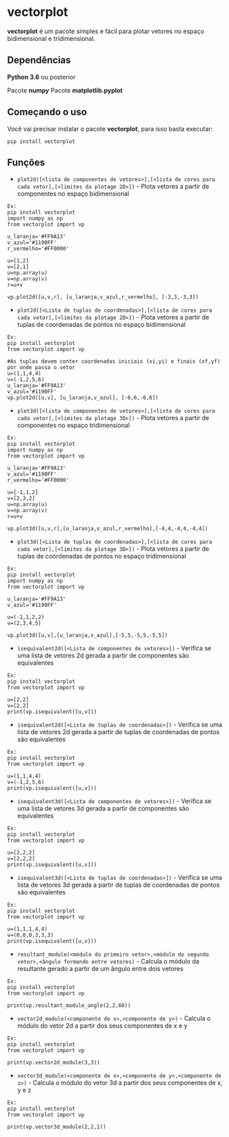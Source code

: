 # vectorplot

**vectorplot** é um pacote simples e fácil para plotar vetores no espaço bidimensional e tridimensional.

## Dependências
**Python 3.6** ou posterior

Pacote **numpy**
Pacote **matplotlib.pyplot**


## Começando o uso
Você vai precisar instalar o pacote **vectorplot**, para isso basta executar:
```
pip install vectorplot
```

## Funções

* `plot2d([<lista de componentes de vetores>],[<lista de cores para cada vetor],[<limites da plotage 2D>])` - Plota vetores a partir de componentes no espaço bidimensional
```
Ex: 
pip install vectorplot
import numpy as np
from vectorplot import vp

u_laranja='#FF9A13'
v_azul='#1190FF'
r_vermelho='#FF0000'

u=[1,2]
v=[2,1]
u=np.array(u)
v=np.array(v)
r=u+v

vp.plot2d([u,v,r], [u_laranja,v_azul,r_vermelho], [-3,3,-3,3])
```

* `plot2d([<Lista de tuplas de coordenadas>],[<lista de cores para cada vetor],[<limites da plotage 2D>])` - Plota vetores a partir de tuplas de coordenadas de pontos no espaço bidimensional
```
Ex: 
pip install vectorplot
from vectorplot import vp

#As tuplas devem conter coordenadas iniciais (xi,yi) e finais (xf,yf) por onde passa o vetor 
u=(1,1,4,4)
v=(-1,2,5,6)
u_laranja='#FF9A13'
v_azul='#1190FF'
vp.plot2d([u,v], [u_laranja,v_azul], [-6,6,-6,6])
```


* `plot3d([<lista de componentes de vetores>],[<lista de cores para cada vetor],[<limites da plotage 3D>])` - Plota vetores a partir de componentes no espaço tridimensional
```
Ex: 
pip install vectorplot
import numpy as np
from vectorplot import vp

u_laranja='#FF9A13'
v_azul='#1190FF'
r_vermelho='#FF0000'

u=[-1,1,2]
v=[2,3,2]
u=np.array(u)
v=np.array(v)
r=u+v

vp.plot3d([u,v,r],[u_laranja,v_azul,r_vermelho],[-4,4,-4,4,-4,4])
```

* `plot3d([<Lista de tuplas de coordenadas>],[<lista de cores para cada vetor],[<limites da plotage 3D>])` - Plota vetores a partir de tuplas de coordenadas de pontos no espaço tridimensional
```
Ex: 
pip install vectorplot
import numpy as np
from vectorplot import vp

u_laranja='#FF9A13'
v_azul='#1190FF'

u=(-1,1,2,2)
v=(2,3,4,5]

vp.plot3d([u,v],[u_laranja,v_azul],[-5,5,-5,5,-5,5])
```

* `isequivalent2d([<Lista de componentes de vetores>])` - Verifica se uma lista de vetores 2d gerada a partir de componentes são equivalentes
```
Ex: 
pip install vectorplot
from vectorplot import vp

u=[2,2]
v=[2,2]
print(vp.isequivalent([u,v]))

```

* `isequivalent2d([<Lista de tuplas de coordenadas>])` - Verifica se uma lista de vetores 2d gerada a partir de tuplas de coordenadas de pontos são equivalentes
```
Ex: 
pip install vectorplot
from vectorplot import vp

u=(1,1,4,4)
v=(-1,2,5,6)
print(vp.isequivalent([u,v]))

```
* `isequivalent3d([<Lista de componentes de vetores>])` - Verifica se uma lista de vetores 3d gerada a partir de componentes são equivalentes
```
Ex: 
pip install vectorplot
from vectorplot import vp

u=[2,2,2]
v=[2,2,2]
print(vp.isequivalent([u,v]))

```

* `isequivalent3d([<Lista de tuplas de coordenadas>])` - Verifica se uma lista de vetores 3d gerada a partir de tuplas de coordenadas de pontos são equivalentes
```
Ex: 
pip install vectorplot
from vectorplot import vp

u=(1,1,1,4,4)
v=(0,0,0,3,3,3)
print(vp.isequivalent([u,v]))

```

* `resultant_module(<módulo do primeiro vetor>,<módulo do segundo vetor>,<ângulo formando entre vetores)` - Calcula o módulo da resultante gerado a partir de um ângulo entre dois vetores
```
Ex: 
pip install vectorplot
from vectorplot import vp

print(vp.resultant_module_angle(2,2,60))

```

* `vector2d_module(<componente de x>,<componente de y>)` - Calcula o módulo do vetor 2d a partir dos seus componentes de x e y
```
Ex: 
pip install vectorplot
from vectorplot import vp

print(vp.vector2d_module(3,3))

```

* `vector3d_module(<componente de x>,<componente de y>,<componente de z>)` - Calcula o módulo do vetor 3d a partir dos seus componentes de x, y e z
```
Ex: 
pip install vectorplot
from vectorplot import vp

print(vp.vector3d_module(2,2,1))

```